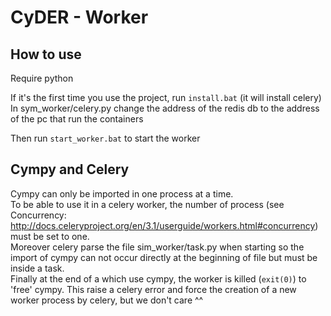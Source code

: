 CyDER - Worker
=======

How to use
----

Require python

If it's the first time you use the project, run `install.bat` (it will install celery)  
In sym_worker/celery.py change the address of the redis db to the address of the pc that run the containers

Then run `start_worker.bat` to start the worker

Cympy and Celery
-----

Cympy can only be imported in one process at a time.  
To be able to use it in a celery worker, the number of process (see Concurrency: http://docs.celeryproject.org/en/3.1/userguide/workers.html#concurrency) must be set to one.  
Moreover celery parse the file sim_worker/task.py when starting so the import of cympy can not occur directly at the beginning of file but must be inside a task.  
Finally at the end of a which use cympy, the worker is killed (`exit(0)`) to 'free' cympy. This raise a celery error and force the creation of a new worker process by celery, but we don't care ^^
